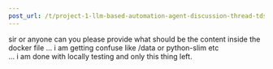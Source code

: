 ```yaml
---
post_url: /t/project-1-llm-based-automation-agent-discussion-thread-tds-jan-2025/164277/365
---
```

sir or anyone can you please provide what should be the content inside the docker file … i am getting confuse like /data or python-slim etc  
… i am done with locally testing and only this thing left.